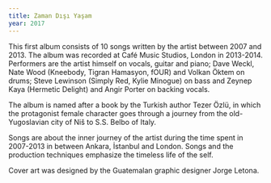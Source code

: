 ```yaml
---
title: Zaman Dışı Yaşam
year: 2017
---
```


This first album consists of 10 songs written by the artist between 2007 and 2013. The album was recorded at Café Music Studios, London in 2013-2014. Performers are the artist himself on vocals, guitar and piano; Dave Weckl, Nate Wood (Kneebody, Tigran Hamasyon, fOUR) and Volkan Öktem on drums; Steve Lewinson (Simply Red, Kylie Minogue) on bass and Zeynep Kaya (Hermetic Delight) and Angir Porter on backing vocals.

The album is named after a book by the Turkish author Tezer Özlü, in which the protagonist female character goes through a journey from the old-Yugoslavian city of Niš to S.S. Belbo of Italy.

Songs are about the inner journey of the artist during the time spent in 2007-2013 in between Ankara, İstanbul and London. Songs and the production techniques emphasize the timeless life of the self.

Cover art was designed by the Guatemalan graphic designer Jorge Letona.